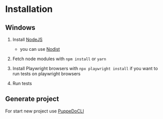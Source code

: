 # Installation

## Windows

  1. Install [NodeJS](https://nodejs.org/)

      * you can use [Nodist](https://github.com/nullivex/nodist/)

  1. Fetch node modules with `npm install` or `yarn`
  1. Install Playwright browsers with `npx playwright install` if you want to run tests on playwright browsers
  1. Run tests

## Generate project

For start new project use [PuppeDoCLI](https://github.com/starikan/PuppeDoCLI)
